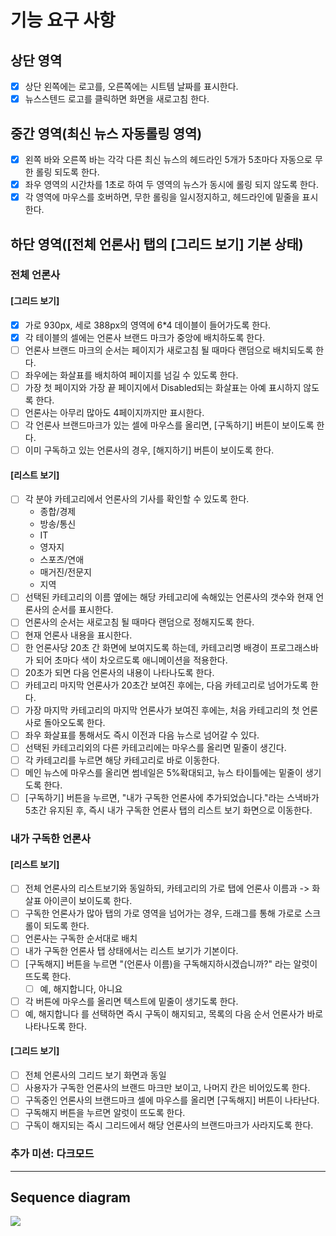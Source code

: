 # 기능 요구 사항
## 상단 영역
 - [X] 상단 왼쪽에는 로고를, 오른쪽에는 시트템 날짜를 표시한다.
 - [X] 뉴스스텐드 로고를 클릭하면 화면을 새로고침 한다.

## 중간 영역(최신 뉴스 자동롤링 영역)
 - [X] 왼쪽 바와 오른쪽 바는 각각 다른 최신 뉴스의 헤드라인 5개가 5초마다 자동으로 무한 롤링 되도록 한다.
 - [X] 좌우 영역의 시간차를 1초로 하여 두 영역의 뉴스가 동시에 롤링 되지 않도록 한다.
 - [X] 각 영역에 마우스를 호버하면, 무한 롤링을 일시정지하고, 헤드라인에 밑줄을 표시한다.

## 하단 영역([전체 언론사] 탭의 [그리드 보기] 기본 상태)
### 전체 언론사
#### [그리드 보기]
 - [X] 가로 930px, 세로 388px의 영역에 6*4 데이블이 들어가도록 한다.
 - [X] 각 테이블의 셀에는 언론사 브랜드 마크가 중앙에 배치하도록 한다.
 - [ ] 언론사 브랜드 마크의 순서는 페이지가 새로고침 될 때마다 랜덤으로 배치되도록 한다.
 - [ ] 좌우에는 화살표를 배치하여 페이지를 넘길 수 있도록 한다.
 - [ ] 가장 첫 페이지와 가장 끝 페이지에서 Disabled되는 화살표는 아예 표시하지 않도록 한다.
 - [ ] 언론사는 아무리 많아도 4페이지까지만 표시한다.
 - [ ] 각 언론사 브랜드마크가 있는 셀에 마우스를 올리면, [구독하기] 버튼이 보이도록 한다.
 - [ ] 이미 구독하고 있는 언론사의 경우, [해지하기] 버튼이 보이도록 한다.
 
#### [리스트 보기]
 - [ ] 각 분야 카테고리에서 언론사의 기사를 확인할 수 있도록 한다.
   - 종합/경제
   - 방송/통신
   - IT
   - 영자지
   - 스포츠/연애
   - 매거진/전문지
   - 지역
 - [ ] 선택된 카테고리의 이름 옆에는 해당 카테고리에 속해있는 언론사의 갯수와 현재 언론사의 순서를 표시한다.
 - [ ] 언론사의 순서는 새로고침 될 때마다 랜덤으로 정해지도록 한다.
 - [ ] 현재 언론사 내용을 표시한다.
 - [ ] 한 언론사당 20초 간 화면에 보여지도록 하는데, 카테고리명 배경이 프로그래스바가 되어 초마다 색이 차오르도록 애니메이션을 적용한다.
 - [ ] 20초가 되면 다음 언론사의 내용이 나타나도록 한다.
 - [ ] 카테고리 마지막 언론사가 20초간 보여진 후에는, 다음 카테고리로 넘어가도록 한다.
 - [ ] 가장 마지막 카테고리의 마지막 언론사가 보여진 후에는, 처음 카테고리의 첫 언론사로 돌아오도록 한다.
 - [ ] 좌우 화살표를 통해서도 즉시 이전과 다음 뉴스로 넘어갈 수 있다.
 - [ ] 선택된 카테고리외의 다른 카테고리에는 마우스를 올리면 밑줄이 생긴다.
 - [ ] 각 카테고리를 누르면 해당 카테고리로 바로 이동한다.
 - [ ] 메인 뉴스에 마우스를 올리면 썸네일은 5%확대되고, 뉴스 타이틀에는 밑줄이 생기도록 한다.
 - [ ] [구독하기] 버튼을 누르면, "내가 구독한 언론사에 추가되었습니다."라는 스낵바가 5초간 유지된 후, 즉시 내가 구독한 언론사 탭의 리스트 보기 화면으로 이동한다.
 
 ### 내가 구독한 언론사
 #### [리스트 보기]
  - [ ] 전체 언론사의 리스트보기와 동일하되, 카테고리의 가로 탭에 언론사 이름과 -> 화살표 아이콘이 보이도록 한다.
  - [ ] 구독한 언론사가 많아 탭의 가로 영역을 넘어가는 경우, 드래그를 통해 가로로 스크롤이 되도록 한다.
  - [ ] 언론사는 구독한 순서대로 배치
  - [ ] 내가 구독한 언론사 탭 상태에서는 리스트 보기가 기본이다.
  - [ ] [구독해지] 버튼을 누르면 "(언론사 이름)을 구독해지하시겠습니까?" 라는 알럿이 뜨도록 한다.
    - [ ] 예, 해지합니다, 아니요
  - [ ] 각 버튼에 마우스를 올리면 텍스트에 밑줄이 생기도록 한다.
  - [ ] 예, 해지합니다 를 선택하면 즉시 구독이 해지되고, 목록의 다음 순서 언론사가 바로 나타나도록 한다.
#### [그리드 보기]
 - [ ] 전체 언론사의 그리드 보기 화면과 동일
 - [ ] 사용자가 구독한 언론사의 브랜드 마크만 보이고, 나머지 칸은 비어있도록 한다.
 - [ ] 구독중인 언론사의 브랜드마크 셀에 마우스를 올리면 [구독해지] 버튼이 나타난다.
 - [ ] 구독해지 버튼을 누르면 알럿이 뜨도록 한다.
 - [ ] 구독이 해지되는 즉시 그리드에서 해당 언론사의 브랜드마크가 사라지도록 한다.
  
### 추가 미션: 다크모드
---

## Sequence diagram
[![](https://mermaid.ink/img/pako:eNqNkMFOwzAMhl8l8gmkjgfoAWmjW4cECKkTl6SHLDHMsCaVk6qgde9OuoFUEAdySj5__m3lAMZbhBye9743O81RbArlRDpzSc7i-9VrqMVsdi0WF_O2Ta_Lc3lxgjdyjdoi11NYyI1vH7APT4T9j8pS3mtyE7wc8UCh6rbBMG0xExTuKMTRGcRKPjKGU06FezTR8_8aSznOXyHaL7_87Q9iLUsmO1nmD-dWfmfWkEGD3Giy6bsOY4eCuMMGFeTpajW_KVDumDzdRV99OAN55A4z6FqrIxakX1g3Z3j8BGrre1E?type=png)](https://mermaid-js.github.io/mermaid-live-editor/edit#pako:eNqNkMFOwzAMhl8l8gmkjgfoAWmjW4cECKkTl6SHLDHMsCaVk6qgde9OuoFUEAdySj5__m3lAMZbhBye9743O81RbArlRDpzSc7i-9VrqMVsdi0WF_O2Ta_Lc3lxgjdyjdoi11NYyI1vH7APT4T9j8pS3mtyE7wc8UCh6rbBMG0xExTuKMTRGcRKPjKGU06FezTR8_8aSznOXyHaL7_87Q9iLUsmO1nmD-dWfmfWkEGD3Giy6bsOY4eCuMMGFeTpajW_KVDumDzdRV99OAN55A4z6FqrIxakX1g3Z3j8BGrre1E)